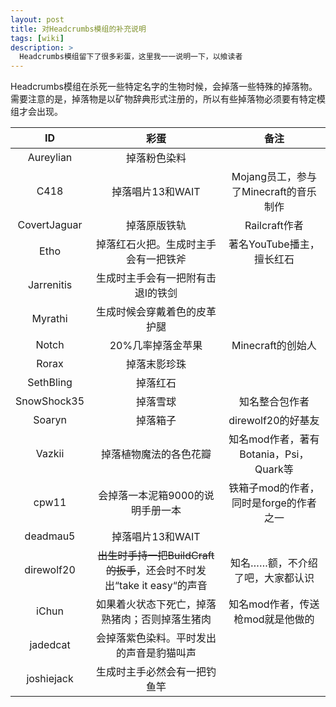```yaml
---
layout: post
title: 对Headcrumbs模组的补充说明
tags: [wiki]
description: >
  Headcrumbs模组留下了很多彩蛋，这里我一一说明一下，以飨读者
---
```


Headcrumbs模组在杀死一些特定名字的生物时候，会掉落一些特殊的掉落物。
需要注意的是，掉落物是以矿物辞典形式注册的，所以有些掉落物必须要有特定模组才会出现。

|      ID      |                    彩蛋                    |              备注              |
| :----------: | :--------------------------------------: | :--------------------------: |
|  Aureylian   |                  掉落粉色染料                  |                              |
|     C418     |               掉落唱片13和WAIT               |  Mojang员工，参与了Minecraft的音乐制作  |
| CovertJaguar |                  掉落原版铁轨                  |         Railcraft作者          |
|     Etho     |            掉落红石火把。生成时主手会有一把铁斧            |       著名YouTube播主，擅长红石       |
|  Jarrenitis  |            生成时主手会有一把附有击退Ⅰ的铁剑             |                              |
|   Myrathi    |              生成时候会穿戴着色的皮革护腿              |                              |
|    Notch     |                20%几率掉落金苹果                |        Minecraft的创始人         |
|    Rorax     |                  掉落末影珍珠                  |                              |
|  SethBling   |                   掉落红石                   |                              |
| SnowShock35  |                   掉落雪球                   |           知名整合包作者            |
|    Soaryn    |                   掉落箱子                   |            direwolf20的好基友                  |
|    Vazkii    |               掉落植物魔法的各色花瓣                | 知名mod作者，著有Botania，Psi，Quark等 |
|    cpw11     |            会掉落一本泥箱9000的说明手册一本            |   铁箱子mod的作者，同时是forge的作者之一    |
|   deadmau5   |               掉落唱片13和WAIT               |                              |
|  direwolf20  | ~~出生时手持一把BuildCraft的扳手~~，还会时不时发出“take it easy“的声音 |      知名……额，不介绍了吧，大家都认识       |
|    iChun     |         如果着火状态下死亡，掉落熟猪肉；否则掉落生猪肉          |     知名mod作者，传送枪mod就是他做的      |
|   jadedcat   |           会掉落紫色染料。平时发出的声音是豹猫叫声           |                              |
|  joshiejack  |              生成时主手必然会有一把钓鱼竿              |                              |
